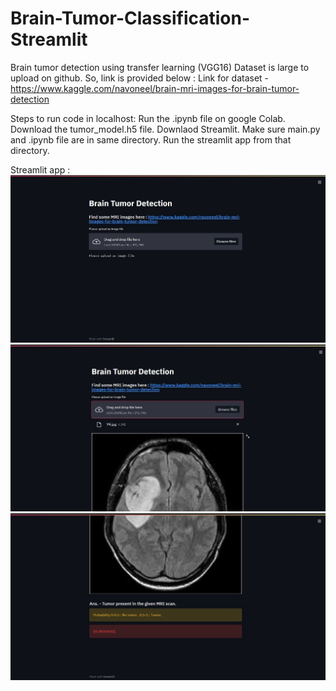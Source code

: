 # Brain-Tumor-Classification-Streamlit

Brain tumor detection using transfer learning (VGG16)
Dataset is large to upload on github.
So, link is provided below :
Link for dataset - https://www.kaggle.com/navoneel/brain-mri-images-for-brain-tumor-detection

Steps to run code in localhost: 
Run the .ipynb file on google Colab.
Download the tumor_model.h5 file.
Downlaod Streamlit.
Make sure main.py and .ipynb file are in same directory.
Run the streamlit app from that directory.

Streamlit app :
![](images/brain_image1.jpeg)
![](images/brain_image2.jpeg)
![](images/brain_image3.jpeg)

